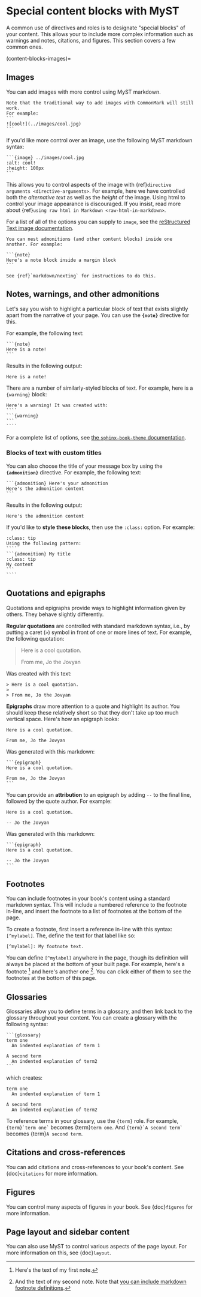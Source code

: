 # Special content blocks with MyST

A common use of directives and roles is to designate "special blocks" of your
content. This allows your to include more complex information such as warnings
and notes, citations, and figures. This section covers a few common ones.

(content-blocks-images)=
## Images

You can add images with more control using MyST markdown.

````{margin}
Note that the traditional way to add images with CommonMark will still work.
For example:
```
![cool!](../images/cool.jpg)
```
````

If you'd like more control over an image, use the following
MyST markdown syntax:

````
```{image} ../images/cool.jpg
:alt: cool!
:height: 100px
```
````

This allows you to control aspects of the image with
{ref}`directive arguments <directive-arguments>`. For example, here we have
controlled both the *alternative text* as well as the *height* of the image.
Using html to control your image appearance is discouraged. If you insist,
read more about {ref}`using raw html in Markdown <raw-html-in-markdown>`.

For a list of all of the options you can supply to `image`, see the
[reStructured Text image documentation](https://docutils.sourceforge.io/docs/ref/rst/directives.html#image).

````{margin} A note on nesting
You can nest admonitions (and other content blocks) inside one another. For example:

```{note}
Here's a note block inside a margin block
```

See {ref}`markdown/nexting` for instructions to do this.
````

## Notes, warnings, and other admonitions

Let's say you wish to highlight a particular block of
text that exists slightly apart from the narrative of your page. You can
use the **`{note}`** directive for this.

For example, the following text:

````
```{note}
Here is a note!
```
````

Results in the following output:

```{note}
Here is a note!
```

There are a number of similarly-styled blocks of text. For example, here is a `{warning}`
block:

`````{warning}
Here's a warning! It was created with:
````
```{warning}
```
````
`````

For a complete list of options, see [the `sphinx-book-theme` documentation](https://sphinx-book-theme.readthedocs.io/en/latest/reference/demo.html#admonitions).

### Blocks of text with custom titles

You can also choose the title of your message box by using the
**`{admonition}`** directive. For example, the following text:

````
```{admonition} Here's your admonition
Here's the admonition content
```
````

Results in the following output:

```{admonition} Here's your admonition
Here's the admonition content
```

If you'd like to **style these blocks**, then use the `:class:` option. For
example:

`````{admonition} This admonition was styled...
:class: tip
Using the following pattern:
````
```{admonition} My title
:class: tip
My content
```
````
`````

## Quotations and epigraphs

Quotations and epigraphs provide ways to highlight information given by others.
They behave slightly differently.

**Regular quotations** are controlled with standard markdown syntax, i.e., by
putting a caret (`>`) symbol in front of one or more lines of text. For example,
the following quotation:

> Here is a cool quotation.
>
> From me, Jo the Jovyan

Was created with this text:

```
> Here is a cool quotation.
>
> From me, Jo the Jovyan
```

**Epigraphs** draw more attention to a quote and highlight its author. You should
keep these relatively short so that they don't take up too much vertical space. Here's
how an epigraph looks:

```{epigraph}
Here is a cool quotation.

From me, Jo the Jovyan
```

Was generated with this markdown:

````
```{epigraph}
Here is a cool quotation.

From me, Jo the Jovyan
```
````

You can provide an **attribution** to an epigraph by adding `--` to the final line, followed
by the quote author. For example:

```{epigraph}
Here is a cool quotation.

-- Jo the Jovyan
```

Was generated with this markdown:

````
```{epigraph}
Here is a cool quotation.

-- Jo the Jovyan
```
````

## Footnotes

You can include footnotes in your book's content using a standard markdown syntax.
This will include a numbered reference to the footnote in-line, and insert the footnote
to a list of footnotes at the bottom of the page.

To create a footnote, first insert a reference in-line with this syntax: `[^mylabel]`.
The, define the text for that label like so:

```
[^mylabel]: My footnote text.
```

You can define `[^mylabel]` anywhere in the page, though its definition will always
be placed at the bottom of your built page. For example, here's a footnote [^mynote]
and here's another one [^mynote2]. You can click either of them to see the footnotes
at the bottom of this page.

[^mynote]: Here's the text of my first note.
[^mynote2]: And the text of my second note.
            Note that
            [you can include markdown footnote definitions](https://executablebooks.org).

## Glossaries

Glossaries allow you to define terms in a glossary, and then link back to the
glossary throughout your content. You can create a glossary with the following
syntax:

````
```{glossary}
term one
  An indented explanation of term 1

A second term
  An indented explanation of term2
```
````

which creates:

```{glossary}
term one
  An indented explanation of term 1

A second term
  An indented explanation of term2
```

To reference terms in your glossary, use the `{term}` role. For example,
`` {term}`term one` `` becomes {term}`term one`. And `` {term}`A second term` ``
becomes {term}`A second term`.

## Citations and cross-references

You can add citations and cross-references to your book's content. See
{doc}`citations` for more information.

## Figures

You can control many aspects of figures in your book. See {doc}`figures` for
more information.

## Page layout and sidebar content

You can also use MyST to control various aspects of the page layout. For more
information on this, see {doc}`layout`.


[myst-parser]: https://myst-parser.readthedocs.io/en/latest/

